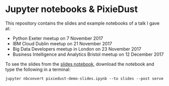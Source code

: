 # Jupyter notebooks & PixieDust

This repository contains the slides and example notebooks of a talk I gave at:

* Python Exeter meetup on 7 November 2017
* IBM Cloud Dublin meetup on 21 November 2017
* Big Data Developers meetup in London on 23 November 2017
* Business Intelligence and Analytics Bristol meetup on 12 December 2017

To see the slides from the [slides notebook](https://github.com/MargrietGroenendijk/pixiedust-demo/blob/master/pixiedust-demo-slides.ipynb), download the notebook and type the following in a terminal:

```
jupyter nbconvert pixiedust-demo-slides.ipynb --to slides --post serve
```
